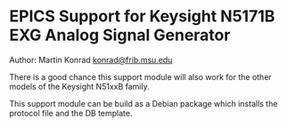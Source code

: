 EPICS Support for Keysight N5171B EXG Analog Signal Generator
=============================================================

Author: Martin Konrad <konrad@frib.msu.edu>

There is a good chance this support module will also work for the other models of the Keysight N51xxB family.

This support module can be build as a Debian package which installs the protocol file and the DB template.
